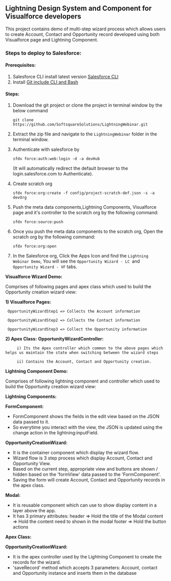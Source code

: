 **<h2> Lightning Design System and Component for Visualforce developers</h2>**
   This project contains demo of multi-step wizard process which allows users to create Account, Contact and Opportunity record developed using both Visualforce page and Lightning Component.


**<h3> Steps to deploy to Salesforce: </h3>**

**<h4> Prerequisites:</h4>**
   
   1. Salesforce CLI install latest version  [Salesforce CLI](https://developer.salesforce.com/tools/sfdxcli/)
   2. Install [Git include CLI and Bash](https://git-scm.com/downloads)

   **<h4>Steps:</h4>**
   
   1. Download the git project or clone the project in terminal window by the below command

      ```git clone https://github.com/SoftsquareSolutions/LightningWebinar.git```

   2. Extract the zip file and navigate to the `LightningWebinar` folder in the terminal window.

   3. Authenticate with salesforce by

      ```sfdx force:auth:web:login -d -a devHub```

      (It will automatically redirect the default browser to the login.salesforce.com to Authenticate).

   4. Create scratch org

      ```sfdx force:org:create -f config/project-scratch-def.json -s -a devOrg```


   5. Push the meta data components,Lightning Components, Visualforce page and it's controller to the scratch org by the following command:

      ```sfdx force:source:push```


   6. Once you push the meta data components to the scratch org, Open the scratch org by the following command:

      ```sfdx force:org:open```


   7. In the Salesforce org, Click the Apps Icon and find the `Lightning Webinar Demo`, You will see the `Opportunity Wizard - LC `and `Opportunity Wizard - VF` tabs.
   
   
**Visualforce Wizard Demo:**

Comprises of following pages and apex class which used to build the Opportunity creation wizard view:

 **1) Visualforce Pages:**
 
     OpportunityWizardStep1 => Collects the Account information
     
     OpportunityWizardStep2 => Collects the Contact information
     
     OpportunityWizardStep3 => Collect the Opportunity information

 **2) Apex Class:**
     **OpportunityWizardController:**
     
         i) Its the Apex controller which common to the above pages which helps us maintain the state when switching between the wizard steps
         
         ii) Contains the Account, Contact and Opportunity creation.

**Lightning Component Demo:**

 Comprises of following lightning component and controller which used to build the Opportunity creation wizard view:

 **Lightning Components:**

  **FormComponent:**
  
   - FormComponent shows the fields in the edit view based on the JSON data passed to it. 
   - So everytime you interact with the view, the JSON is updated using the change action in the lightning:inputField.

  **OpportunityCreationWizard:**

   - It is the container component which display the wizard flow.
   - Wizard flow is 3 step process which display Account, Contact and Opportunity View.
   - Based on the current step, appropriate view and buttons are shown / hidden based on the 'formView' data passed to the 'FormComponent'.
   - Saving the form will create Account, Contact and Opportunity records in the apex class.

  **Modal:**
   - It is reusable component which can use to show display content in a layer above the app.
   - It has 3 primary attributes:
       header  => Hold the title of the Modal
       content => Hold the content need to shown in the modal
       footer  => Hold the button actions

 **Apex Class:**

  **OpportunityCreationWizard:**
   - It is the apex controller used by the Lightning Component to create the records for the wizard.
   - 'saveRecord' method which accepts 3 parameters: Account, contact and Opportunity instance and inserts them in the database
            


